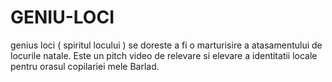 # GENIU-LOCI
genius loci ( spiritul locului ) se doreste a fi o marturisire a atasamentului de locurile  natale.  Este un pitch video de relevare si elevare a identitatii locale pentru orasul copilariei mele Barlad.
